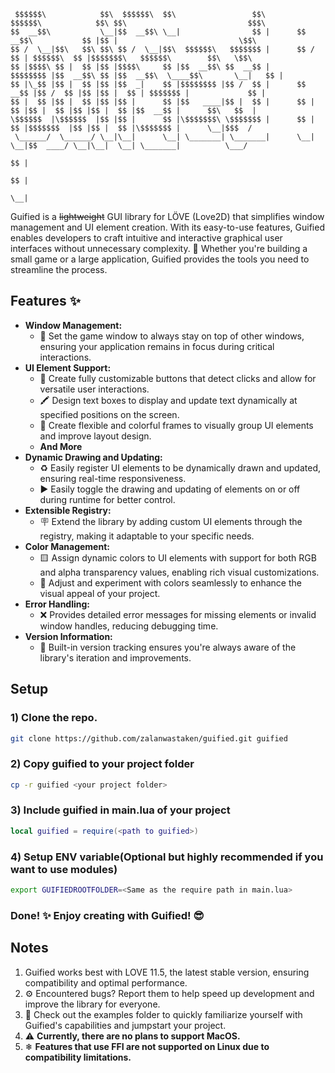 ```
 $$$$$$\            $$\  $$$$$$\  $$\                 $$\        $$$$$$\            $$\ $$\                           $$$\   
$$  __$$\           \__|$$  __$$\ \__|                $$ |      $$  __$$\           $$ |$$ |                           \$$\  
$$ /  \__|$$\   $$\ $$\ $$ /  \__|$$\  $$$$$$\   $$$$$$$ |      $$ /  $$ | $$$$$$\  $$ |$$$$$$$\   $$$$$$\        $$\   \$$\ 
$$ |$$$$\ $$ |  $$ |$$ |$$$$\     $$ |$$  __$$\ $$  __$$ |      $$$$$$$$ |$$  __$$\ $$ |$$  __$$\  \____$$\       \__|   $$ |
$$ |\_$$ |$$ |  $$ |$$ |$$  _|    $$ |$$$$$$$$ |$$ /  $$ |      $$  __$$ |$$ /  $$ |$$ |$$ |  $$ | $$$$$$$ |             $$ |
$$ |  $$ |$$ |  $$ |$$ |$$ |      $$ |$$   ____|$$ |  $$ |      $$ |  $$ |$$ |  $$ |$$ |$$ |  $$ |$$  __$$ |      $$\   $$  |
\$$$$$$  |\$$$$$$  |$$ |$$ |      $$ |\$$$$$$$\ \$$$$$$$ |      $$ |  $$ |$$$$$$$  |$$ |$$ |  $$ |\$$$$$$$ |      \__|$$$  / 
 \______/  \______/ \__|\__|      \__| \_______| \_______|      \__|  \__|$$  ____/ \__|\__|  \__| \_______|          \___/  
                                                                          $$ |                                               
                                                                          $$ |                                               
                                                                          \__|                                               
```

Guified is a ~~lightweight~~ GUI library for LÖVE (Love2D) that simplifies window management and UI element creation. With its easy-to-use features, Guified enables developers to craft intuitive and interactive graphical user interfaces without unnecessary complexity. 🚀 Whether you're building a small game or a large application, Guified provides the tools you need to streamline the process.

## Features ✨
- **Window Management:**
  - 📌 Set the game window to always stay on top of other windows, ensuring your application remains in focus during critical interactions.
- **UI Element Support:**
  - 🔘 Create fully customizable buttons that detect clicks and allow for versatile user interactions.
  - 🖍️ Design text boxes to display and update text dynamically at specified positions on the screen.
  - 🎨 Create flexible and colorful frames to visually group UI elements and improve layout design.
  - **And More**
- **Dynamic Drawing and Updating:**
  - ♻️ Easily register UI elements to be dynamically drawn and updated, ensuring real-time responsiveness.
  - ▶️ Easily toggle the drawing and updating of elements on or off during runtime for better control.
- **Extensible Registry:**
  - 🪧 Extend the library by adding custom UI elements through the registry, making it adaptable to your specific needs.
- **Color Management:**
  - 🟨 Assign dynamic colors to UI elements with support for both RGB and alpha transparency values, enabling rich visual customizations.
  - 🔹 Adjust and experiment with colors seamlessly to enhance the visual appeal of your project.
- **Error Handling:**
  - ❌ Provides detailed error messages for missing elements or invalid window handles, reducing debugging time.
- **Version Information:**
  - 🔢 Built-in version tracking ensures you're always aware of the library's iteration and improvements.

## Setup
### 1) Clone the repo.
```bash
git clone https://github.com/zalanwastaken/guified.git guified
```
### 2) Copy guified to your project folder
```bash
cp -r guified <your project folder>
```
### 3) Include guified in main.lua of your project
```lua
local guified = require(<path to guified>)
```
### 4) Setup ENV variable(Optional but highly recommended if you want to use modules)
```bash
export GUIFIEDROOTFOLDER=<Same as the require path in main.lua>
```
### Done! ✨ Enjoy creating with Guified! 😎

## Notes
1. Guified works best with LOVE 11.5, the latest stable version, ensuring compatibility and optimal performance.
2. ⚙️ Encountered bugs? Report them to help speed up development and improve the library for everyone.
3. 🔢 Check out the examples folder to quickly familiarize yourself with Guified's capabilities and jumpstart your project.
4. ⚠ **Currently, there are no plans to support MacOS.**
5. ❄ **Features that use FFI are not supported on Linux due to compatibility limitations.**
